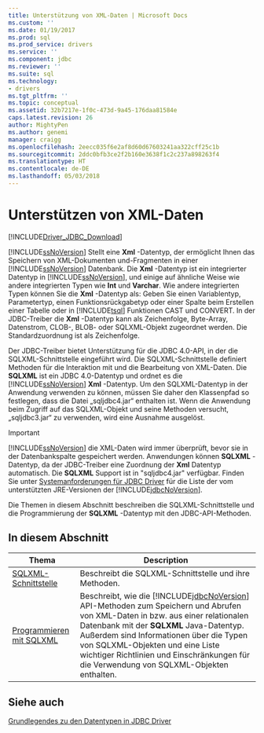 ```yaml
---
title: Unterstützung von XML-Daten | Microsoft Docs
ms.custom: ''
ms.date: 01/19/2017
ms.prod: sql
ms.prod_service: drivers
ms.service: ''
ms.component: jdbc
ms.reviewer: ''
ms.suite: sql
ms.technology:
- drivers
ms.tgt_pltfrm: ''
ms.topic: conceptual
ms.assetid: 32b7217e-1f0c-473d-9a45-176daa81584e
caps.latest.revision: 26
author: MightyPen
ms.author: genemi
manager: craigg
ms.openlocfilehash: 2eecc035f6e2af8d60d67603241aa322cff25c1b
ms.sourcegitcommit: 2ddc0bfb3ce2f2b160e3638f1c2c237a898263f4
ms.translationtype: HT
ms.contentlocale: de-DE
ms.lasthandoff: 05/03/2018
---
```

# <a name="supporting-xml-data"></a>Unterstützen von XML-Daten
[!INCLUDE[Driver_JDBC_Download](../../includes/driver_jdbc_download.md)]

  [!INCLUDE[ssNoVersion](../../includes/ssnoversion_md.md)] Stellt eine **Xml** -Datentyp, der ermöglicht Ihnen das Speichern von XML-Dokumenten und-Fragmenten in einer [!INCLUDE[ssNoVersion](../../includes/ssnoversion_md.md)] Datenbank. Die **Xml** -Datentyp ist ein integrierter Datentyp in [!INCLUDE[ssNoVersion](../../includes/ssnoversion_md.md)], und einige auf ähnliche Weise wie andere integrierten Typen wie **Int** und **Varchar**. Wie andere integrierten Typen können Sie die **Xml** -Datentyp als: Geben Sie einen Variablentyp, Parametertyp, einen Funktionsrückgabetyp oder einer Spalte beim Erstellen einer Tabelle oder in [!INCLUDE[tsql](../../includes/tsql_md.md)] Funktionen CAST und CONVERT. In der JDBC-Treiber die **Xml** -Datentyp kann als Zeichenfolge, Byte-Array, Datenstrom, CLOB-, BLOB- oder SQLXML-Objekt zugeordnet werden. Die Standardzuordnung ist als Zeichenfolge.  
  
 Der JDBC-Treiber bietet Unterstützung für die JDBC 4.0-API, in der die SQLXML-Schnittstelle eingeführt wird. Die SQLXML-Schnittstelle definiert Methoden für die Interaktion mit und die Bearbeitung von XML-Daten. Die **SQLXML** ist ein JDBC 4.0-Datentyp und ordnet es die [!INCLUDE[ssNoVersion](../../includes/ssnoversion_md.md)] **Xml** -Datentyp. Um den SQLXML-Datentyp in der Anwendung verwenden zu können, müssen Sie daher den Klassenpfad so festlegen, dass die Datei „sqljdbc4.jar“ enthalten ist. Wenn die Anwendung beim Zugriff auf das SQLXML-Objekt und seine Methoden versucht, „sqljdbc3.jar“ zu verwenden, wird eine Ausnahme ausgelöst.  
  
> [!IMPORTANT]  
>  [!INCLUDE[ssNoVersion](../../includes/ssnoversion_md.md)] die XML-Daten wird immer überprüft, bevor sie in der Datenbankspalte gespeichert werden. Anwendungen können **SQLXML** -Datentyp, da der JDBC-Treiber eine Zuordnung der **Xml** Datentyp automatisch. Die **SQLXML** Support ist in "sqljdbc4.jar" verfügbar. Finden Sie unter [Systemanforderungen für JDBC Driver](../../connect/jdbc/system-requirements-for-the-jdbc-driver.md) für die Liste der vom unterstützten JRE-Versionen der [!INCLUDE[jdbcNoVersion](../../includes/jdbcnoversion_md.md)].  
  
 Die Themen in diesem Abschnitt beschreiben die SQLXML-Schnittstelle und die Programmierung der **SQLXML** -Datentyp mit den JDBC-API-Methoden.  
  
## <a name="in-this-section"></a>In diesem Abschnitt  
  
|Thema|Description|  
|-----------|-----------------|  
|[SQLXML-Schnittstelle](../../connect/jdbc/sqlxml-interface.md)|Beschreibt die SQLXML-Schnittstelle und ihre Methoden.|  
|[Programmieren mit SQLXML](../../connect/jdbc/programming-with-sqlxml.md)|Beschreibt, wie die [!INCLUDE[jdbcNoVersion](../../includes/jdbcnoversion_md.md)] API-Methoden zum Speichern und Abrufen von XML-Daten in bzw. aus einer relationalen Datenbank mit der **SQLXML** Java-Datentyp. Außerdem sind Informationen über die Typen von SQLXML-Objekten und eine Liste wichtiger Richtlinien und Einschränkungen für die Verwendung von SQLXML-Objekten enthalten.|  
  
## <a name="see-also"></a>Siehe auch  
 [Grundlegendes zu den Datentypen in JDBC Driver](../../connect/jdbc/understanding-the-jdbc-driver-data-types.md)  
  
  
